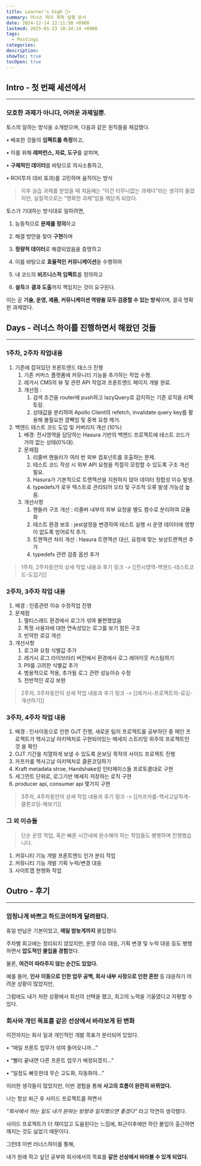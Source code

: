 ```yaml
---
title: Learner's high 🏃‍➡️
summary: 러너스 하이 계획 실행 문서
date: 2024-12-14 12:11:58 +0900
lastmod: 2025-01-23 18:34:14 +0900
tags:
  - Postings
categories: 
description: 
showToc: true
tocOpen: true
---
```


## Intro - 첫 번째 세션에서 
---

### 모호한 과제가 아니다, 어려운 과제일뿐.

토스의 일하는 방식을 소개받으며, 다음과 같은 원칙들을 체감했다.

• 배포한 것들의 **임팩트를 측정**하고,

• 이를 위해 **레퍼런스, 자료, 도구**를 살피며,

• **구체적인 데이터**를 바탕으로 의사소통하고,

• ROI(투자 대비 효과)를 고민하며 움직이는 방식

  

>이후 실습 과제를 받았을 때 처음에는 “이건 터무니없는 과제다”라는 생각이 들었지만, 실질적으로는 “명확한 과제”임을 깨닫게 되었다.

토스가 기대하는 방식대로 일하려면,

1. 능동적으로 **문제를 정의**하고

2. 해결 방안을 찾아 **구현**하며

3. **정량적 데이터**로 해결되었음을 증명하고

4. 이를 바탕으로 **효율적인 커뮤니케이션**을 수행하여

5. 내 코드의 **비즈니스적 임팩트**를 정의하고

6. **설득**과 **결과 도출**까지 책임지는 것이 요구된다.

  

이는 곧 **기술, 운영, 제품, 커뮤니케이션 역량을 모두 검증할 수 있는 방식**이며, 결국 명확한 과제였다.


## Days - 러너스 하이를 진행하면서 해왔던 것들
---
### 1주차, 2주차 작업내용
1. 기존에 잡혀있던 프론트엔드 태스크 진행
	1. 기존 커머스 플랫폼에 커뮤니티 기능을 추가하는 작업 수행.
	2. 레거시 CMS의 뷰 및 관련 API 작업과 프론트엔드 페이지 개발 완료.
	3. 개선점 :
		1. 검색 조건을 router에 push하고 lazyQuery로 감지하는 기존 로직을 리팩토링.
		2. 상태값을 분리하여 Apollo Client의 refetch, invalidate query key를 활용해 불필요한 깜빡임 및 중복 요청 제거.
2. 백엔드 테스트 코드 도입 및 커버리지 개선 (10%)
	1. 배경: 전시영역을 담당하는 Hasura 기반의 백엔드 프로젝트에 테스트 코드가 거의 없는 상태(0%대).
	2. 문제점
		1. 리졸버 핸들러가 여러 번 외부 컴포넌트를 호출하는 문제.
		2. 테스트 코드 작성 시 외부 API 요청을 적절히 모킹할 수 있도록 구조 개선 필요.
		3. Hasura가 기본적으로 트랜잭션을 지원하지 않아 데이터 정합성 이슈 발생.
		4. typedefs가 로우 텍스트로 관리되어 오타 및 구조적 오류 발생 가능성 높음.
	3. 개선사항
		1. 핸들러 구조 개선 : 리졸버 내부의 외부 요청을 별도 함수로 분리하여 모듈화
		2. 테스트 환경 보호 : jest설정을 변경하여 테스트 실행 시 운영 데이터에 영향이 없도록 방어로직 추가.
		3. 트랜잭션 처리 개선 : Hasura 트랜잭션 대신, 요청에 맞는 보상트랜잭션 추가
		4. typedefs 관련 검증 옵션 추가
> 1주차, 2주차동안의 상세 작업 내용과 후기 링크 ->  [[전시영역-백엔드-테스트코드-도입기]]

### 2주차, 3주차 작업 내용
1. 배경 : 인증관련 이슈 수정작업 진행
2. 문제점  
	1. 멀티스레드 환경에서 로그가 섞여 불편했었음
	2. 특정 사용자에 대한 연속성있는 로그를 보기 힘든 구조
	3. 빈약한 로깅 개선
3. 개선사항 
	1. 로그와 요청 식별값 추가
	2. 레거시 로그 라이브러리 버전에서 환경에서 로그 레아이웃 커스텀하기
	3. PII를 고려한 식별값 추가
	4. 범용적으로 적용, 추가될 로그 관련 성능이슈 수정
	5. 전반적인 로깅 보완
> 2주차, 3주차동안의 상세 작업 내용과 후기 링크 ->  [[레거시-프로젝트의-로깅-개선하기]]

### 3주차, 4주차 작업 내용
1. 배경 : 인사이동으로 인한 OJT 진행, 새로운 팀의 프로젝트를 공부하던 중 메인 프로젝트가 헥사고날 아키텍처로 구현되어있는 메세지 스트리밍 위주의 프로젝트인 것 을 확인
2. OJT 기간을 치열하게 보낼 수 있도록 온보딩 목적의 사이드 프로젝트 진행
3. 카프카를 헥사고날 아키텍처로 클론코딩하기
4. Kraft metadata stroe, Handshake성 인터페이스들 프로토콜대로 구현
5. 세그먼트 단위로, 로그기반 메세지 저장하는 로직 구현
6. producer api, consumer api 몇가지 구현
> 3주차, 4주차동안의 상세 작업 내용과 후기 링크 ->  [[카프카를-헥사고날하게-클론코딩-해보기]]


### 그 외 이슈들
> 단순 운영 작업, 혹은 빠른 시간내에 완수해야 하는 작업들도 병행하며 진행했습니다.
1. 커뮤니티 기능 개발 프론트엔드 인가 분리 작업
2. 커뮤니티 기능 개발 기획 누락/변경 대응
3. 사이트맵 현행화 작업

## Outro - 후기
---
### 엄청나게 바쁘고 하드코어하게 달려왔다.
휴일 반납은 기본이었고, **매일 밤늦게까지** 몰입했다.

주차별 회고에는 정리되지 않았지만, 운영 이슈 대응, 기획 변경 및 누락 대응 등도 병행하면서 **압도적인 몰입을 경험**했다.
  

물론, **여건이 따라주지 않는 순간도 있었다.**

예를 들어, **인사 이동으로 인한 업무 공백, 회사 내부 사정으로 인한 혼란** 등 대응하기 어려운 상황이 많았지만,

그럼에도 내가 처한 상황에서 최선의 선택을 했고, 최고의 노력을 기울였다고 자평할 수 있다.

### 회사와 개인 목표를 같은 선상에서 바라보게 된 변화
이전까지는 회사 일과 개인적인 개발 목표가 분리되어 있었다.

• “매일 프론트 업무가 섞여 들어오니까…”

• “빨리 끝내면 다른 프론트 업무가 배정되겠지…”

• “일정도 빠듯한데 무슨 고도화, 자동화야…”

  

이러한 생각들이 많았지만, 이번 경험을 통해 **사고의 흐름이 완전히 바뀌었다.**

나는 항상 퇴근 후 사이드 프로젝트를 하면서

_“회사에서 하는 일도 내가 원하는 방향과 일치했으면 좋겠다”_ 라고 막연히 생각했다.

사이드 프로젝트가 더 재미있고 도움된다는 느낌에, 퇴근이후에만 하던 몰입이 출근하면 깨지는 것도 싫었기 때문이다.

  

그런데 이번 러너스하이를 통해,

내가 원래 하고 싶던 공부와 회사에서의 목표를 **같은 선상에서 바라볼 수 있게 되었다.**
